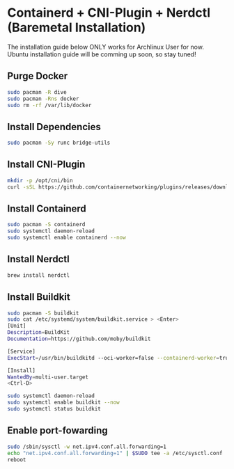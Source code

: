 # Containerd + CNI-Plugin + Nerdctl (Baremetal Installation)

The installation guide below ONLY works for Archlinux User for now. Ubuntu installation guide will be comming up soon, so stay tuned!

## Purge Docker

```bash
sudo pacman -R dive
sudo pacman -Rns docker
sudo rm -rf /var/lib/docker
```
## Install Dependencies

```bash
sudo pacman -Sy runc bridge-utils
```

## Install CNI-Plugin

```bash
mkdir -p /opt/cni/bin
curl -sSL https://github.com/containernetworking/plugins/releases/download/v1.0.1/cni-plugins-linux-amd64-v1.0.1.tgz | sudo tar -xvz -C /opt/cni/bin
```

## Install Containerd

```bash
sudo pacman -S containerd
sudo systemctl daemon-reload
sudo systemctl enable containerd --now
```

## Install Nerdctl

```bash
brew install nerdctl
```

## Install Buildkit

```bash
sudo pacman -S buildkit
sudo cat /etc/systemd/system/buildkit.service > <Enter>
[Unit]
Description=BuildKit
Documentation=https://github.com/moby/buildkit

[Service]
ExecStart=/usr/bin/buildkitd --oci-worker=false --containerd-worker=true

[Install]
WantedBy=multi-user.target
<Ctrl-D>

sudo systemctl daemon-reload
sudo systemctl enable buildkit --now
sudo systemctl status buildkit
```

## Enable port-fowarding

```bash
sudo /sbin/sysctl -w net.ipv4.conf.all.forwarding=1
echo "net.ipv4.conf.all.forwarding=1" | $SUDO tee -a /etc/sysctl.conf
reboot
```
